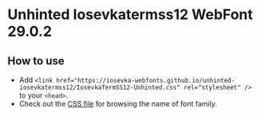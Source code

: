 # Unhinted Iosevkatermss12 WebFont 29.0.2

## How to use

- Add `<link href="https://iosevka-webfonts.github.io/unhinted-iosevkatermss12/IosevkaTermSS12-Unhinted.css" rel="stylesheet" />` to your `<head>`.
- Check out the [CSS file](./IosevkaTermSS12-Unhinted.css) for browsing the name of font family.
